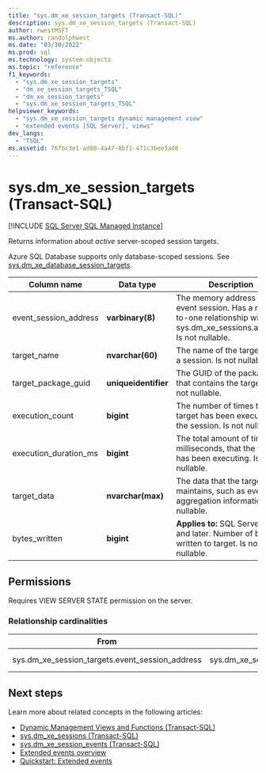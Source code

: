 ```yaml
---
title: "sys.dm_xe_session_targets (Transact-SQL)"
description: sys.dm_xe_session_targets (Transact-SQL)
author: rwestMSFT
ms.author: randolphwest
ms.date: "03/30/2022"
ms.prod: sql
ms.technology: system-objects
ms.topic: "reference"
f1_keywords:
  - "sys.dm_xe_session_targets"
  - "dm_xe_session_targets_TSQL"
  - "dm_xe_session_targets"
  - "sys.dm_xe_session_targets_TSQL"
helpviewer_keywords:
  - "sys.dm_xe_session_targets dynamic management view"
  - "extended events [SQL Server], views"
dev_langs:
  - "TSQL"
ms.assetid: 76fbc3e1-ad88-4a47-8bf1-471c3bee5ad8
---
```

# sys.dm_xe_session_targets (Transact-SQL)
[!INCLUDE [SQL Server SQL Managed Instance](../../includes/applies-to-version/sql-asdbmi.md)]

Returns information about *active* server-scoped session targets.

Azure SQL Database supports only database-scoped sessions. See [sys.dm_xe_database_session_targets](sys-dm-xe-database-session-targets-azure-sql-database.md).
  
|Column name|Data type|Description|  
|-----------------|---------------|-----------------|  
|event_session_address|**varbinary(8)**|The memory address of the event session. Has a many-to-one relationship with sys.dm_xe_sessions.address. Is not nullable.|  
|target_name|**nvarchar(60)**|The name of the target within a session. Is not nullable.|  
|target_package_guid|**uniqueidentifier**|The GUID of the package that contains the target. Is not nullable.|  
|execution_count|**bigint**|The number of times the target has been executed for the session. Is not nullable.|  
|execution_duration_ms|**bigint**|The total amount of time, in milliseconds, that the target has been executing. Is not nullable.|  
|target_data|**nvarchar(max)**|The data that the target maintains, such as event aggregation information. Is nullable.|
|bytes_written|**bigint**|**Applies to:** SQL Server 2017 and later. Number of bytes written to target. Is not nullable. |
  
## Permissions  

Requires VIEW SERVER STATE permission on the server.  
  
### Relationship cardinalities  
  
|From|To|Relationship|  
|----------|--------|------------------|  
|sys.dm_xe_session_targets.event_session_address|sys.dm_xe_sessions.address|Many-to-one|  

## Next steps

Learn more about related concepts in the following articles:

- [Dynamic Management Views and Functions &#40;Transact-SQL&#41;](~/relational-databases/system-dynamic-management-views/system-dynamic-management-views.md)
- [sys.dm_xe_sessions (Transact-SQL)](sys-dm-xe-sessions-transact-sql.md)
- [sys.dm_xe_session_events (Transact-SQL)](sys-dm-xe-session-events-transact-sql.md)
- [Extended events overview](../extended-events/extended-events.md)
- [Quickstart: Extended events](../extended-events/quick-start-extended-events-in-sql-server.md)
